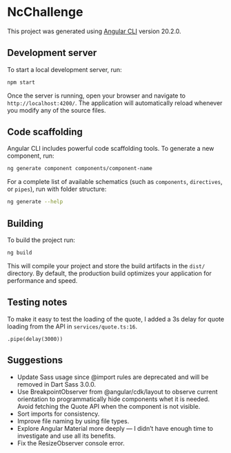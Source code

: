 # NcChallenge

This project was generated using [Angular CLI](https://github.com/angular/angular-cli) version 20.2.0.

## Development server

To start a local development server, run:

```bash
npm start
```

Once the server is running, open your browser and navigate to `http://localhost:4200/`. The application will automatically reload whenever you modify any of the source files.

## Code scaffolding

Angular CLI includes powerful code scaffolding tools. To generate a new component, run:

```bash
ng generate component components/component-name
```

For a complete list of available schematics (such as `components`, `directives`, or `pipes`), run with folder structure:

```bash
ng generate --help
```

## Building

To build the project run:

```bash
ng build
```

This will compile your project and store the build artifacts in the `dist/` directory. By default, the production build optimizes your application for performance and speed.


## Testing notes

To make it easy to test the loading of the quote, I added a 3s delay for quote loading from the API in `services/quote.ts:16`.
```
.pipe(delay(3000))
```


## Suggestions
- Update Sass usage since @import rules are deprecated and will be removed in Dart Sass 3.0.0.
- Use BreakpointObserver from @angular/cdk/layout to observe current orientation to programmatically hide components whet it is needed. Avoid fetching the Quote API when the component is not visible.
- Sort imports for consistency.
- Improve file naming by using file types.
- Explore Angular Material more deeply — I didn’t have enough time to investigate and use all its benefits.
- Fix the ResizeObserver console error.

